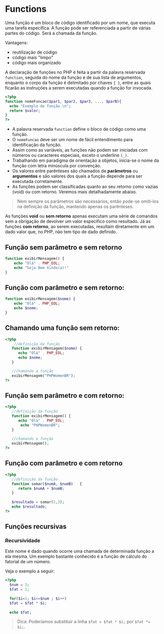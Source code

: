 # Functions

Uma função é um bloco de código identificado por um nome, que executa uma tarefa específica.
A função pode ser referenciada a partir de várias partes do código. Será a chamada da função.

Vantagens:
- reutilização de código
- código mais "limpo"
- código mais organizado

A declaração de funções no PHP é feita a partir da palavra reservada `function`, seguida do nome da função e de sua lista de argumentos, enquanto o corpo da função é delimitado por chaves `{ }`, entre as quais ficarão as instruções a serem executadas quando a função for invocada.

```php
<?php
function nomeFuncao($par1, $par2, $par3, ..., $parN){
  echo "Exemplo de função.\n";
  return $valor;
}
?>
```

- A palavra reservada `function` define o bloco de código como uma função.
- O `nomeFuncao` deve ser um nome de fácil entendimento para identificação da função.
- Assim como as variáveis, as funções não podem ser iniciadas com números ou caracteres especiais, exceto o underline `(_)`.
- Trabalhando em paradigma de orientação a objetos, inicia-se o nome da função com letra minúscula por convenção.
- Os valores entre parênteses são chamados de **parâmetros** ou **argumentos** e são valores dos quais a função depende para ser executada corretamente.
- As funções podem ser classificadas quanto ao seu retorno como vazias (void) ou com retorno. Veremos mais detalhadamente abaixo.

> Nem sempre os parâmetros são necessários, então pode-se omiti-los na definição da função, mantendo apenas os parênteses.

As funções **void** ou **sem retorno** apenas executam uma série de comandos sem a obrigação de devolver um valor específico como resultado. Já as funções **com retorno**, ao serem executadas, resultam diretamente em um dado valor que, no PHP, não tem tipo de dado definido.

## Função sem parâmetro e sem retorno

```php
function exibirMensagem() {
    echo "Olá" . PHP_EOL;
    echo "Seja Bem Vindo(a)!"
}
```

## Função com parâmetro e sem retorno:

```php
function exibirMensagem($nome) {
    echo "Olá" . PHP_EOL;
    echo $nome;
}
```

## Chamando uma função sem retorno:

```php
<?php
    //definição da função
   function exibirMensagem($nome) {
      echo "Olá" . PHP_EOL;
      echo $nome;
   }

   //chamando a função
   exibirMensagem("PHPWomenBR");
?>
```

## Função sem parâmetro e com retorno:

```php
<?php    
   //definição da função    
   function exibirMensagem() {
      echo "Olá" . PHP_EOL;
  	   echo "PHPWomenBR";
   }         
 
   //chamando a função    
   exibirMensagem();
?>
```

## Função com parâmetro e com retorno

```php
<?php     
   //definição da função     
   function somar($numA, $numB)   {
      return $numA + $numB;
   }       
   
   $resultado = somar(1,2);     
   echo $resultado; 
?>
```

## Funções recursivas

### Recursividade
Este nome é dado quando ocorre uma chamada de determinada função a ela mesma.
Um exemplo bastante conhecido é a função de cálculo do fatorial de um número.

Veja o exemplo a seguir:

```php
<?php
  $num = 3;
  $fat = 1;
    
  for($i=1; $i<=$num ; $i++)
  $fat = $fat * $i;
   
  echo $fat;
```

> Dica: Poderíamos substituir a linha `$fat = $fat * $i;` por `$fat *= $i;`.
